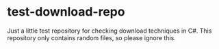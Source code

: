 # test-download-repo
Just a little test repository for checking download techniques in C#. This repository only contains random files, so please ignore this.
